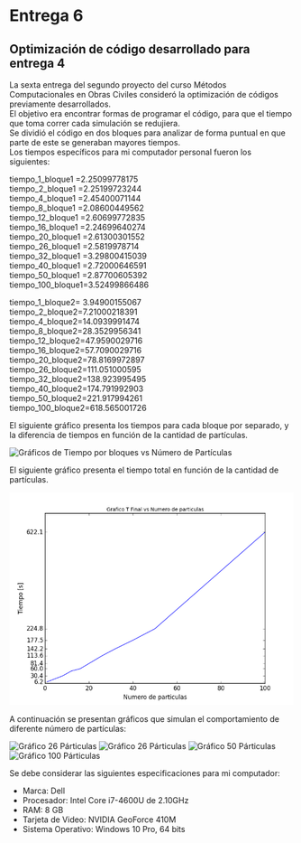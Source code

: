 # Entrega 6 
## Optimización de código desarrollado para entrega 4

La sexta entrega del segundo proyecto del curso Métodos Computacionales en Obras Civiles consideró la optimización de códigos previamente desarrollados.\
El objetivo era encontrar formas de programar el código, para que el tiempo que toma correr cada simulación se redujiera. \
Se dividió el código en dos bloques para analizar de forma puntual en que parte de este se generaban mayores tiempos.\
Los tiempos específicos para mi computador personal fueron los siguientes:

tiempo_1_bloque1  =2.25099778175\
tiempo_2_bloque1  =2.25199723244\
tiempo_4_bloque1  =2.45400071144\
tiempo_8_bloque1  =2.08600449562\
tiempo_12_bloque1 =2.60699772835\
tiempo_16_bloque1 =2.24699640274\
tiempo_20_bloque1 =2.61300301552\
tiempo_26_bloque1 =2.5819978714\
tiempo_32_bloque1 =3.29800415039\
tiempo_40_bloque1 =2.72000646591\
tiempo_50_bloque1 =2.87700605392\
tiempo_100_bloque1=3.52499866486

tiempo_1_bloque2= 3.94900155067\
tiempo_2_bloque2=7.21000218391\
tiempo_4_bloque2=14.0939991474\
tiempo_8_bloque2=28.3529956341\
tiempo_12_bloque2=47.9590029716\
tiempo_16_bloque2=57.7090029716\
tiempo_20_bloque2=78.8169972897\
tiempo_26_bloque2=111.051000595\
tiempo_32_bloque2=138.923995495\
tiempo_40_bloque2=174.791992903\
tiempo_50_bloque2=221.917994261\
tiempo_100_bloque2=618.565001726

El siguiente gráfico presenta los tiempos para cada bloque por separado, y la diferencia de tiempos en función de la cantidad de partículas.

![Gráficos de Tiempo por bloques vs Número de Partículas](https://github.com/nicolasilvac/MCOC-Proyecto-2/blob/master/%5BEntrega%206%5D/%5BVicente%20Carre%C3%B1o%5D/Graficos%20de%20bloques%20vs%20numero%20de%20particulas.png)

El siguiente gráfico presenta el tiempo total en función de la cantidad de partículas.

![Gráficos de Tiempo total vs Número de Partículas](https://github.com/nicolasilvac/MCOC-Proyecto-2/blob/master/%5BEntrega%206%5D/%5BVicente%20Carre%C3%B1o%5D/Gr%C3%A1fico%20Tiempo%20vs%20Numero%20de%20particulas.png)

A continuación se presentan gráficos que simulan el comportamiento de diferente número de partículas:

![Gráfico 26 Párticulas](https://github.com/nicolasilvac/MCOC-Proyecto-2/blob/master/%5BEntrega%206%5D/%5BVicente%20Carre%C3%B1o%5D/8%20Particulas.png)
![Gráfico 26 Párticulas](https://github.com/nicolasilvac/MCOC-Proyecto-2/blob/master/%5BEntrega%206%5D/%5BVicente%20Carre%C3%B1o%5D/26%20Particulas.png)
![Gráfico 50 Párticulas](https://github.com/nicolasilvac/MCOC-Proyecto-2/blob/master/%5BEntrega%206%5D/%5BVicente%20Carre%C3%B1o%5D/50%20Particulas.png)
![Gráfico 100 Párticulas](https://github.com/nicolasilvac/MCOC-Proyecto-2/blob/master/%5BEntrega%206%5D/%5BVicente%20Carre%C3%B1o%5D/100%20Particulas.png)


Se debe considerar las siguientes especificaciones para mi computador:
- Marca: Dell
- Procesador: Intel Core i7-4600U de 2.10GHz
- RAM: 8 GB
- Tarjeta de Video: NVIDIA GeoForce 410M
- Sistema Operativo: Windows 10 Pro, 64 bits
